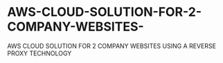 # AWS-CLOUD-SOLUTION-FOR-2-COMPANY-WEBSITES-
AWS CLOUD SOLUTION FOR 2 COMPANY WEBSITES USING A REVERSE PROXY TECHNOLOGY
